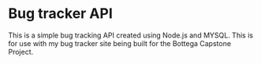 # Bug tracker API

This is a simple bug tracking API created using Node.js and MYSQL. This is for use with my bug tracker site being built for the Bottega Capstone Project.

